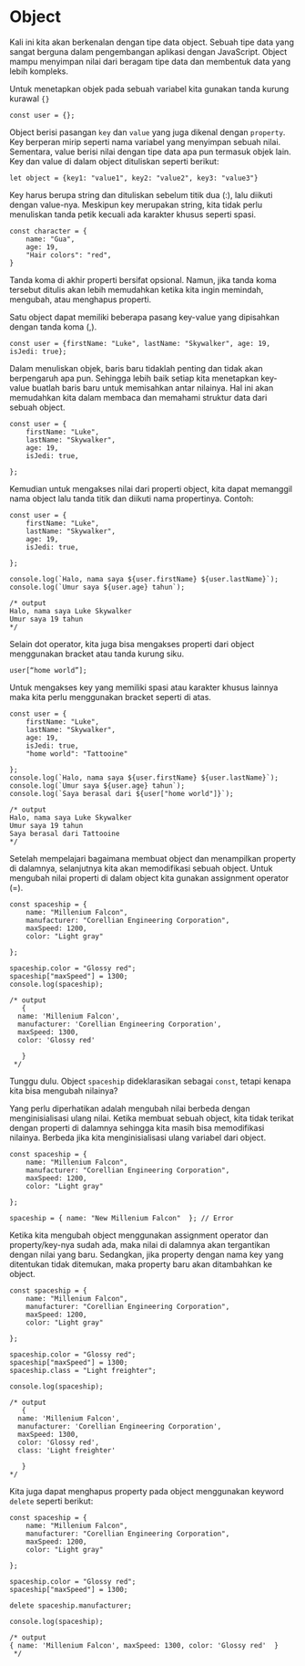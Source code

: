 # Object

Kali ini kita akan berkenalan dengan tipe data object. Sebuah tipe data yang sangat berguna dalam
pengembangan aplikasi dengan JavaScript. Object mampu menyimpan nilai dari beragam tipe data dan
membentuk data yang lebih kompleks.

Untuk menetapkan objek pada sebuah variabel kita gunakan tanda kurung kurawal `{}`

```
const user = {};
```

Object berisi pasangan `key` dan `value` yang juga dikenal dengan `property`. Key berperan mirip seperti
nama variabel yang menyimpan sebuah nilai. Sementara, value berisi nilai dengan tipe data apa pun
termasuk objek lain. Key dan value di dalam object dituliskan seperti berikut:

```
let object = {key1: "value1", key2: "value2", key3: "value3"}
```

Key harus berupa string dan dituliskan sebelum titik dua (:), lalu diikuti dengan value-nya. Meskipun
key merupakan string, kita tidak perlu menuliskan tanda petik kecuali ada karakter khusus seperti
spasi.

```
const character = {
	name: "Gua",
	age: 19,
	"Hair colors": "red",
}
```

Tanda koma di akhir properti bersifat opsional. Namun, jika tanda koma tersebut ditulis akan lebih
memudahkan ketika kita ingin memindah, mengubah, atau menghapus properti.

Satu object dapat memiliki beberapa pasang key-value yang dipisahkan dengan tanda koma (,).

```
const user = {firstName: "Luke", lastName: "Skywalker", age: 19, isJedi: true};
```

Dalam menuliskan objek, baris baru tidaklah penting dan tidak akan berpengaruh apa pun. Sehingga lebih
baik setiap kita menetapkan key-value buatlah baris baru untuk memisahkan antar nilainya. Hal ini akan
memudahkan kita dalam membaca dan memahami struktur data dari sebuah object.

```
const user = {
    firstName: "Luke",
    lastName: "Skywalker",
    age: 19,
    isJedi: true,

};
```

Kemudian untuk mengakses nilai dari properti object, kita dapat memanggil nama object lalu tanda titik
dan diikuti nama propertinya. Contoh:

```
const user = {
    firstName: "Luke",
    lastName: "Skywalker",
    age: 19,
    isJedi: true,

};

console.log(`Halo, nama saya ${user.firstName} ${user.lastName}`);
console.log(`Umur saya ${user.age} tahun`);

/* output
Halo, nama saya Luke Skywalker
Umur saya 19 tahun
*/
```

Selain dot operator, kita juga bisa mengakses properti dari object menggunakan bracket atau tanda
kurung siku.

```
user[“home world”];
```

Untuk mengakses key yang memiliki spasi atau karakter khusus lainnya maka kita perlu menggunakan
bracket seperti di atas.

```
const user = {
    firstName: "Luke",
    lastName: "Skywalker",
    age: 19,
    isJedi: true,
    "home world": "Tattooine"

};
console.log(`Halo, nama saya ${user.firstName} ${user.lastName}`);
console.log(`Umur saya ${user.age} tahun`);
console.log(`Saya berasal dari ${user["home world"]}`);

/* output
Halo, nama saya Luke Skywalker
Umur saya 19 tahun
Saya berasal dari Tattooine
*/
```

Setelah mempelajari bagaimana membuat object dan menampilkan property di dalamnya, selanjutnya kita
akan memodifikasi sebuah object. Untuk mengubah nilai properti di dalam object kita gunakan assignment
operator (=).

```
const spaceship = {
    name: "Millenium Falcon",
    manufacturer: "Corellian Engineering Corporation",
    maxSpeed: 1200,
    color: "Light gray"

};

spaceship.color = "Glossy red";
spaceship["maxSpeed"] = 1300;
console.log(spaceship);

/* output
   {
  name: 'Millenium Falcon',
  manufacturer: 'Corellian Engineering Corporation',
  maxSpeed: 1300,
  color: 'Glossy red'

   }
 */
```

Tunggu dulu. Object `spaceship` dideklarasikan sebagai `const`, tetapi kenapa kita bisa mengubah nilainya?

Yang perlu diperhatikan adalah mengubah nilai berbeda dengan menginisialisasi ulang nilai. Ketika
membuat sebuah object, kita tidak terikat dengan properti di dalamnya sehingga kita masih bisa
memodifikasi nilainya. Berbeda jika kita menginisialisasi ulang variabel dari object.

```
const spaceship = {
    name: "Millenium Falcon",
    manufacturer: "Corellian Engineering Corporation",
    maxSpeed: 1200,
    color: "Light gray"

};
 
spaceship = { name: "New Millenium Falcon"  }; // Error
```

Ketika kita mengubah object menggunakan assignment operator dan property/key-nya sudah ada, maka nilai
di dalamnya akan tergantikan dengan nilai yang baru. Sedangkan, jika property dengan nama key yang
ditentukan tidak ditemukan, maka property baru akan ditambahkan ke object.

```
const spaceship = {
    name: "Millenium Falcon",
    manufacturer: "Corellian Engineering Corporation",
    maxSpeed: 1200,
    color: "Light gray"

};

spaceship.color = "Glossy red";
spaceship["maxSpeed"] = 1300;
spaceship.class = "Light freighter";

console.log(spaceship);

/* output
   {
  name: 'Millenium Falcon',
  manufacturer: 'Corellian Engineering Corporation',
  maxSpeed: 1300,
  color: 'Glossy red',
  class: 'Light freighter'

   }
*/
```

Kita juga dapat menghapus property pada object menggunakan keyword `delete` seperti berikut:

```
const spaceship = {
    name: "Millenium Falcon",
    manufacturer: "Corellian Engineering Corporation",
    maxSpeed: 1200,
    color: "Light gray"

};

spaceship.color = "Glossy red";
spaceship["maxSpeed"] = 1300;

delete spaceship.manufacturer;

console.log(spaceship);

/* output
{ name: 'Millenium Falcon', maxSpeed: 1300, color: 'Glossy red'  }
 */
```















